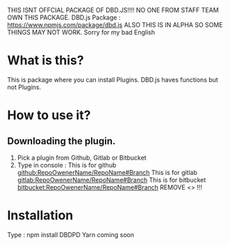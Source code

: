 THIS ISNT OFFCIAL PACKAGE OF DBD.JS!!!!
NO ONE FROM STAFF TEAM OWN THIS PACKAGE.
DBD.js Package : https://www.npmjs.com/package/dbd.js
ALSO THIS IS IN ALPHA SO SOME THINGS MAY NOT WORK.
Sorry for my bad English 

# What is this?

This is package where you can install Plugins. DBD.js haves functions but not Plugins. 

# How to use it?

## Downloading the plugin.

1. Pick a plugin from Github, Gitlab or Bitbucket
2. Type in console :
  This is for github <github:RepoOwenerName/RepoName#Branch>
  This is for gitlab <gitlab:RepoOwenerName/RepoName#Branch>
  This is for bitbucket <bitbucket:RepoOwenerName/RepoName#Branch>
  REMOVE <> !!! 

# Installation
Type : npm install DBDPD
Yarn coming soon